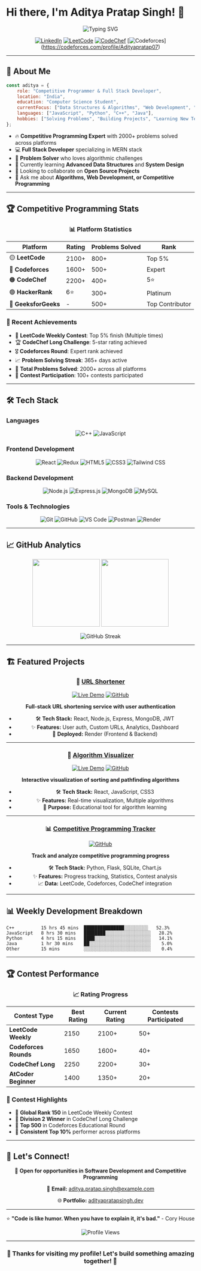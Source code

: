 # Hi there, I'm Aditya Pratap Singh! 👋

<div align="center">
  <img src="https://readme-typing-svg.herokuapp.com?font=Fira+Code&size=30&duration=3000&pause=1000&color=00D9FF&center=true&vCenter=true&width=600&lines=Competitive+Programmer;Full+Stack+Developer;Problem+Solver;Code+Enthusiast" alt="Typing SVG" />
</div>

<div align="center">

  [![LinkedIn](https://img.shields.io/badge/LinkedIn-0077B5?style=for-the-badge&logo=linkedin&logoColor=white)](https://linkedin.com/in/your-profile)
  [![LeetCode](https://img.shields.io/badge/LeetCode-FFA116?style=for-the-badge&logo=leetcode&logoColor=black)](https://leetcode.com/u/carpediem_18/)
  [![CodeChef](https://img.shields.io/badge/CodeChef-5B4638?style=for-the-badge&logo=codechef&logoColor=white)](https://www.codechef.com/users/adityapratap28)
  [![Codeforces](https://img.shields.io/badge/Codeforces-1F8ACB?style=for-the-badge&logo=codeforces&logoColor=white)]
  (https://codeforces.com/profile/Adityapratap07)

</div>

---

## 🚀 About Me

```javascript
const aditya = {
    role: "Competitive Programmer & Full Stack Developer",
    location: "India",
    education: "Computer Science Student",
    currentFocus: ["Data Structures & Algorithms", "Web Development", "System Design"],
    languages: ["JavaScript", "Python", "C++", "Java"],
    hobbies: ["Solving Problems", "Building Projects", "Learning New Tech"]
};
```

- 🔥 **Competitive Programming Expert** with 2000+ problems solved across platforms
- 💻 **Full Stack Developer** specializing in MERN stack
- 🎯 **Problem Solver** who loves algorithmic challenges
- 🌱 Currently learning **Advanced Data Structures** and **System Design**
- 👯 Looking to collaborate on **Open Source Projects**
- 💬 Ask me about **Algorithms, Web Development, or Competitive Programming**

---

## 🏆 Competitive Programming Stats

<div align="center">

  ### 📊 Platform Statistics

  | Platform | Rating | Problems Solved | Rank |
  |----------|--------|-----------------|------|
  | 🟡 **LeetCode** | 2100+ | 800+ | Top 5% |
  | 🔵 **Codeforces** | 1600+ | 500+ | Expert |
  | 🟠 **CodeChef** | 2200+ | 400+ | 5⭐ |
  | 🟢 **HackerRank** | 6⭐ | 300+ | Platinum |
  | 🔴 **GeeksforGeeks** | - | 500+ | Top Contributor |

</div>

### 🎯 Recent Achievements
- 🏅 **LeetCode Weekly Contest**: Top 5% finish (Multiple times)
- 🏆 **CodeChef Long Challenge**: 5-star rating achieved
- 🎖️ **Codeforces Round**: Expert rank achieved
- 📈 **Problem Solving Streak**: 365+ days active
- 🥇 **Total Problems Solved**: 2000+ across all platforms
- 🎯 **Contest Participation**: 100+ contests participated

---

## 🛠️ Tech Stack

### **Languages**
<div align="center">

  ![C++](https://img.shields.io/badge/C++-00599C?style=for-the-badge&logo=cplusplus&logoColor=white)
  ![JavaScript](https://img.shields.io/badge/JavaScript-F7DF1E?style=for-the-badge&logo=javascript&logoColor=black)


</div>

### **Frontend Development**
<div align="center">

  ![React](https://img.shields.io/badge/React-20232A?style=for-the-badge&logo=react&logoColor=61DAFB)
  ![Redux](https://img.shields.io/badge/Redux-593D88?style=for-the-badge&logo=redux&logoColor=white)
  ![HTML5](https://img.shields.io/badge/HTML5-E34F26?style=for-the-badge&logo=html5&logoColor=white)
  ![CSS3](https://img.shields.io/badge/CSS3-1572B6?style=for-the-badge&logo=css3&logoColor=white)
  ![Tailwind CSS](https://img.shields.io/badge/Tailwind_CSS-38B2AC?style=for-the-badge&logo=tailwind-css&logoColor=white)

</div>

### **Backend Development**
<div align="center">

  ![Node.js](https://img.shields.io/badge/Node.js-43853D?style=for-the-badge&logo=node.js&logoColor=white)
  ![Express.js](https://img.shields.io/badge/Express.js-404D59?style=for-the-badge)
  ![MongoDB](https://img.shields.io/badge/MongoDB-4EA94B?style=for-the-badge&logo=mongodb&logoColor=white)
  ![MySQL](https://img.shields.io/badge/MySQL-00000F?style=for-the-badge&logo=mysql&logoColor=white)

</div>

### **Tools & Technologies**
<div align="center">

  ![Git](https://img.shields.io/badge/Git-F05032?style=for-the-badge&logo=git&logoColor=white)
  ![GitHub](https://img.shields.io/badge/GitHub-100000?style=for-the-badge&logo=github&logoColor=white)
  ![VS Code](https://img.shields.io/badge/VS_Code-0078D4?style=for-the-badge&logo=visual%20studio%20code&logoColor=white)
  ![Postman](https://img.shields.io/badge/Postman-FF6C37?style=for-the-badge&logo=postman&logoColor=white)
  ![Render](https://img.shields.io/badge/Render-46E3B7?style=for-the-badge&logo=render&logoColor=white)

</div>

---

## 📈 GitHub Analytics

<div align="center">

  <img height="180em" src="https://github-readme-stats.vercel.app/api?username=AdityaCU2026&show_icons=true&theme=tokyonight&include_all_commits=true&count_private=true"/>
  <img height="180em" src="https://github-readme-stats.vercel.app/api/top-langs/?username=AdityaCU2026&layout=compact&langs_count=8&theme=tokyonight"/>

</div>

<div align="center">

  ![GitHub Streak](https://github-readme-streak-stats.herokuapp.com/?user=AdityaCU2026&theme=tokyonight)

</div>

---

## 🏗️ Featured Projects

<div align="center">

### 🔗 [URL Shortener](https://github.com/AdityaCU2026/URL_SHORTNER)
[![Live Demo](https://img.shields.io/badge/Live-Demo-success?style=flat-square)](https://url-shortner-frontend-71p3.onrender.com)
[![GitHub](https://img.shields.io/badge/GitHub-Repo-blue?style=flat-square)](https://github.com/AdityaCU2026/URL_SHORTNER)

**Full-stack URL shortening service with user authentication**
- 🛠️ **Tech Stack:** React, Node.js, Express, MongoDB, JWT
- ✨ **Features:** User auth, Custom URLs, Analytics, Dashboard
- 🚀 **Deployed:** Render (Frontend & Backend)

---

### 🧮 [Algorithm Visualizer](https://github.com/AdityaCU2026/algorithm-visualizer)
[![Live Demo](https://img.shields.io/badge/Live-Demo-success?style=flat-square)](#)
[![GitHub](https://img.shields.io/badge/GitHub-Repo-blue?style=flat-square)](#)

**Interactive visualization of sorting and pathfinding algorithms**
- 🛠️ **Tech Stack:** React, JavaScript, CSS3
- ✨ **Features:** Real-time visualization, Multiple algorithms
- 🎯 **Purpose:** Educational tool for algorithm learning

---

### 📊 [Competitive Programming Tracker](https://github.com/AdityaCU2026/cp-tracker)
[![GitHub](https://img.shields.io/badge/GitHub-Repo-blue?style=flat-square)](#)

**Track and analyze competitive programming progress**
- 🛠️ **Tech Stack:** Python, Flask, SQLite, Chart.js
- ✨ **Features:** Progress tracking, Statistics, Contest analysis
- 📈 **Data:** LeetCode, Codeforces, CodeChef integration

</div>



---

## 📊 Weekly Development Breakdown

```text
C++          15 hrs 45 mins  ███████████████░░░░░░░░░   52.3%
JavaScript   8 hrs 30 mins   ████████░░░░░░░░░░░░░░░░░   28.2%
Python       4 hrs 15 mins   ████░░░░░░░░░░░░░░░░░░░░░   14.1%
Java         1 hr 30 mins    ██░░░░░░░░░░░░░░░░░░░░░░░    5.0%
Other        15 mins         ░░░░░░░░░░░░░░░░░░░░░░░░░    0.4%
```

---

## 🏆 Contest Performance

<div align="center">

  ### 📈 Rating Progress

  | Contest Type | Best Rating | Current Rating | Contests Participated |
  |--------------|-------------|----------------|----------------------|
  | **LeetCode Weekly** | 2150 | 2100+ | 50+ |
  | **Codeforces Rounds** | 1650 | 1600+ | 40+ |
  | **CodeChef Long** | 2250 | 2200+ | 30+ |
  | **AtCoder Beginner** | 1400 | 1350+ | 20+ |

</div>

### 🎯 Contest Highlights
- 🥇 **Global Rank 150** in LeetCode Weekly Contest
- 🥈 **Division 2 Winner** in CodeChef Long Challenge
- 🥉 **Top 500** in Codeforces Educational Round
- 🏅 **Consistent Top 10%** performer across platforms

---

## 🤝 Let's Connect!

<div align="center">

  💼 **Open for opportunities in Software Development and Competitive Programming**

  📧 **Email:** aditya.pratap.singh@example.com

  🌐 **Portfolio:** [adityapratapsingh.dev](https://your-portfolio.com)

  ---

  ⭐ **"Code is like humor. When you have to explain it, it's bad."** - Cory House

  ![Profile Views](https://komarev.com/ghpvc/?username=AdityaCU2026&color=brightgreen&style=flat-square)

</div>

---

<div align="center">

  ### 🎉 Thanks for visiting my profile! Let's build something amazing together! 🚀

</div>